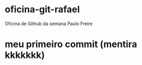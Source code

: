 # oficina-git-rafael
Oficina de Github da semana Paulo Freire    
# meu primeiro commit (mentira kkkkkkk)